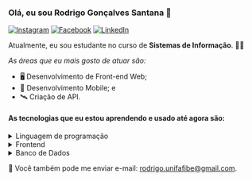 ### Olá, eu sou Rodrigo Gonçalves Santana 👋
[![Instagram](https://img.shields.io/badge/Instagram-ff69b4?style=flat&logo=Instagram&logoColor=white)](https://www.instagram.com/rodrigo.gsantana)
[![Facebook](https://img.shields.io/badge/Facebook-blue?style=flat&logo=Facebook&logoColor=white)](https://www.facebook.com/rodrigo.goncalves.75641)
[![LinkedIn](https://img.shields.io/badge/LinkedIn-blue?style=flat&logo=linkedin&labelColor=blue)](https://www.linkedin.com/in/rodrigo-gon%C3%A7alves-santana/)


Atualmente, eu sou estudante no curso de **Sistemas de Informação**. 👨‍💻

*As áreas que eu mais gosto de atuar são:*

- 🖥 Desenvolvimento de Front-end Web;
- 📲 Desenvolvimento Mobile; e
- 🛰 Criação de API.


#### As tecnologias que eu estou aprendendo e usado até agora são:
<details>
  <summary>Linguagem de programação</summary>
  
  ![Python](https://img.shields.io/badge/-Python-yellow?logo=python&logoColor=white&style=flat)
</details>

<details>
  <summary>Frontend</summary>
  
  ![HTML5](https://img.shields.io/badge/-HTML5-orange?logo=html5&logoColor=white&style=flat)
  ![CSS3](https://img.shields.io/badge/-CSS3-blue?logo=css3&logoColor=white&style=flat)
  ![JavaScript](https://img.shields.io/badge/-JavaScript-yellow?logo=JavaScript&logoColor=white&style=flat)
</details>

<details>
  <summary>Banco de Dados</summary>
  
  ![MySQL](https://img.shields.io/badge/-MySQL-blue?logo=mysql&logoColor=white&style=flat)
</details>


💌 Você também pode me enviar e-mail: [rodrigo.unifafibe@gmail.com](mailto:rodrigo.unifafibe@gmail.com).

